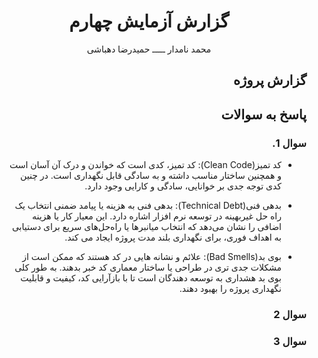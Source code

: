 <div align='center'>

# گزارش آزمایش چهارم

محمد نامدار  ـــــ  حمیدرضا دهباشی
</div>

<div dir='rtl' align='right'>

## گزارش پروژه


## پاسخ به سوالات

<div dir='rtl'>

### سوال 1.
 - کد تمیز(Clean Code):
  کد تمیز، کدی است که خواندن و درک آن آسان است
  و همچنین ساختار مناسب داشته و به سادگی قابل نگهداری است. در چنین کدی توجه جدی بر خوانایی، سادگی و کارایی وجود دارد.

 - بدهی فنی(Technical Debt):
 بدهی فنی به هزینه یا پیامد ضمنی انتخاب یک راه حل غیربهینه در توسعه نرم افزار اشاره دارد. 
 این معیار کار یا هزینه اضافی را نشان می‌دهد که انتخاب میانبرها یا راه‌حل‌های سریع برای دستیابی به اهداف فوری، برای نگهداری بلند مدت پروژه ایجاد می کند.

 - بوی بد(Bad Smells):
  علائم و نشانه هایی در کد هستند که ممکن است از مشکلات جدی تری در طراحی یا ساختار معماری کد خبر بدهند. به طور کلی بوی بد هشداری به توسعه دهندگان است تا با بازآرایی کد، کیفیت و قابلیت نگهداری پروژه را بهبود دهند.

### سوال 2

### سوال 3



</div>